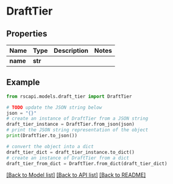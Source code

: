 # DraftTier


## Properties

Name | Type | Description | Notes
------------ | ------------- | ------------- | -------------
**name** | **str** |  | 

## Example

```python
from rscapi.models.draft_tier import DraftTier

# TODO update the JSON string below
json = "{}"
# create an instance of DraftTier from a JSON string
draft_tier_instance = DraftTier.from_json(json)
# print the JSON string representation of the object
print(DraftTier.to_json())

# convert the object into a dict
draft_tier_dict = draft_tier_instance.to_dict()
# create an instance of DraftTier from a dict
draft_tier_from_dict = DraftTier.from_dict(draft_tier_dict)
```
[[Back to Model list]](../README.md#documentation-for-models) [[Back to API list]](../README.md#documentation-for-api-endpoints) [[Back to README]](../README.md)


